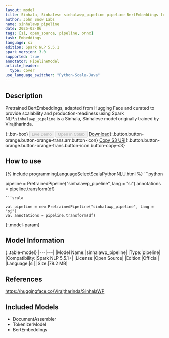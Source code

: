 ```yaml
---
layout: model
title: Sinhala, Sinhalese sinhalawp_pipeline pipeline BertEmbeddings from Virajtharinda
author: John Snow Labs
name: sinhalawp_pipeline
date: 2025-02-06
tags: [si, open_source, pipeline, onnx]
task: Embeddings
language: si
edition: Spark NLP 5.5.1
spark_version: 3.0
supported: true
annotator: PipelineModel
article_header:
  type: cover
use_language_switcher: "Python-Scala-Java"
---
```


## Description

Pretrained BertEmbeddings, adapted from Hugging Face and curated to provide scalability and production-readiness using Spark NLP.`sinhalawp_pipeline` is a Sinhala, Sinhalese model originally trained by Virajtharinda.

{:.btn-box}
<button class="button button-orange" disabled>Live Demo</button>
<button class="button button-orange" disabled>Open in Colab</button>
[Download](https://s3.amazonaws.com/auxdata.johnsnowlabs.com/public/models/sinhalawp_pipeline_si_5.5.1_3.0_1738885249722.zip){:.button.button-orange.button-orange-trans.arr.button-icon}
[Copy S3 URI](s3://auxdata.johnsnowlabs.com/public/models/sinhalawp_pipeline_si_5.5.1_3.0_1738885249722.zip){:.button.button-orange.button-orange-trans.button-icon.button-copy-s3}

## How to use



<div class="tabs-box" markdown="1">
{% include programmingLanguageSelectScalaPythonNLU.html %}
```python

pipeline = PretrainedPipeline("sinhalawp_pipeline", lang = "si")
annotations =  pipeline.transform(df)   

```
```scala

val pipeline = new PretrainedPipeline("sinhalawp_pipeline", lang = "si")
val annotations = pipeline.transform(df)

```
</div>

{:.model-param}
## Model Information

{:.table-model}
|---|---|
|Model Name:|sinhalawp_pipeline|
|Type:|pipeline|
|Compatibility:|Spark NLP 5.5.1+|
|License:|Open Source|
|Edition:|Official|
|Language:|si|
|Size:|78.2 MB|

## References

https://huggingface.co/Virajtharinda/SinhalaWP

## Included Models

- DocumentAssembler
- TokenizerModel
- BertEmbeddings